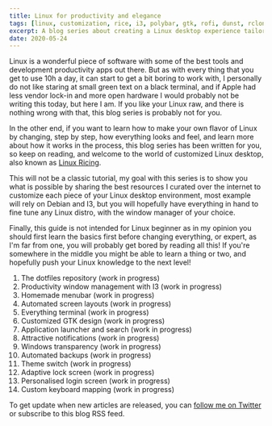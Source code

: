 ```yaml
---
title: Linux for productivity and elegance
tags: [linux, customization, rice, i3, polybar, gtk, rofi, dunst, rclone, productivity, design]
excerpt: A blog series about creating a Linux desktop experience tailored to your specific usage and design tastes.
date: 2020-05-24
---
```


Linux is a wonderful piece of software with some of the best tools and development productivity apps out there. 
But as with every thing that you get to use 10h a day, it can start to get a bit boring to work with, I personally
do not like staring at small green text on a black terminal, and if Apple had less vendor lock-in and more open 
hardware I would probably not be writing this today, but here I am. If you like your Linux raw, and there is nothing
wrong with that, this blog series is probably not for you. 
 
<CaptionImage src="/images/linux-for-productivity-and-elegance/hacker-terminal.png" alt="Hacker Terminal" caption="We will not learn how to do that here." /> 
 
In the other end, if you want to learn how to make your own flavor of Linux by changing, step by step, 
how everything looks and feel, and learn more about how it works in the process, this blog series has been written
for you, so keep on reading, and welcome to the world of customized Linux desktop, also known as 
[Linux Ricing](https://www.reddit.com/r/linux4noobs/comments/8vcdwb/what_is_ricing/).

This will not be a classic tutorial, my goal with this series is to show you what is possible by sharing the best
resources I curated over the internet to customize each piece of your Linux desktop environment, most example will
rely on Debian and I3, but you will hopefully have everything in hand to fine tune any Linux distro, with the window
manager of your choice.

<EmbedTweet id="1246021678808825859" caption="My current Linux desktop"/>

Finally, this guide is not intended for Linux beginner as in my opinion you should first learn the basics first before 
changing everything, or expert, as I'm far from one, you will probably get bored by reading all this! If you're 
somewhere in the middle you might be able to learn a thing or two, and hopefully push your Linux knowledge to the next 
level! 

1. The dotfiles repository (work in progress)
2. Productivity window management with I3 (work in progress)
3. Homemade menubar (work in progress)
4. Automated screen layouts (work in progress)
5. Everything terminal (work in progress)
6. Customized GTK design (work in progress)
7. Application launcher and search (work in progress)
8. Attractive notifications (work in progress)
9. Windows transparency (work in progress)
10. Automated backups (work in progress)
11. Theme switch (work in progress)
12. Adaptive lock screen (work in progress)
13. Personalised login screen (work in progress)
14. Custom keyboard mapping (work in progress)


To get update when new articles are released, you can [follow me on Twitter](https://twitter.com/w3Nicolas) or subscribe to this blog RSS feed.
